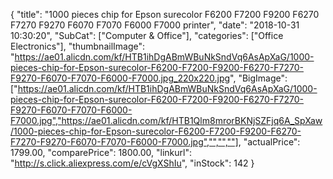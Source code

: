 {
	"title": "1000 pieces  chip for Epson surecolor F6200 F7200 F9200 F6270 F7270 F9270 F6070 F7070 F6000 F7000 printer",
	"date": "2018-10-31 10:30:20",
	"SubCat": ["Computer & Office"],
	"categories": ["Office Electronics"],
	"thumbnailImage": "https://ae01.alicdn.com/kf/HTB1ihDgABmWBuNkSndVq6AsApXaG/1000-pieces-chip-for-Epson-surecolor-F6200-F7200-F9200-F6270-F7270-F9270-F6070-F7070-F6000-F7000.jpg_220x220.jpg",
	"BigImage": ["https://ae01.alicdn.com/kf/HTB1ihDgABmWBuNkSndVq6AsApXaG/1000-pieces-chip-for-Epson-surecolor-F6200-F7200-F9200-F6270-F7270-F9270-F6070-F7070-F6000-F7000.jpg","https://ae01.alicdn.com/kf/HTB1Qlm8mrorBKNjSZFjq6A_SpXaw/1000-pieces-chip-for-Epson-surecolor-F6200-F7200-F9200-F6270-F7270-F9270-F6070-F7070-F6000-F7000.jpg","","",""],
	"actualPrice": 1799.00,
	"comparePrice": 1800.00,
	"linkurl": "http://s.click.aliexpress.com/e/cVgXShIu",
	"inStock": 142
}
